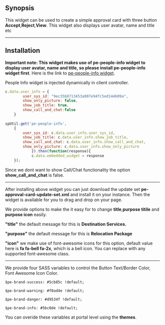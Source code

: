 ## Synopsis

This widget can be used to create a simple approval card with three button **Accept**,**Reject**,**View**. This widget also displays user avatar, name and title etc

***

## Installation

**Important note: This widget makes use of pe-people-info widget to display user avatar, name and title, so please install pe-people-info widget first**. Here is the link to [pe-people-info widget](https://gitlab.com/dev-practice/platexp-widget-library/tree/master/pe-people-info).

People Info widget is injected dynamically in client controller.

```javascript
c.data.user_info = {
		user_sys_id: "9ec35b8713453a007e94fc5ed144b09a",
		show_only_picture: false,
		show_job_title: true,
		show_call_and_chat:false
	}
	
spUtil.get('pe-people-info',
	{
		user_sys_id: c.data.user_info.user_sys_id,
		show_job_title: c.data.user_info.show_job_title,
		show_call_and_chat: c.data.user_info.show_call_and_chat,
		show_only_picture: c.data.user_info.show_only_picture
			}).then(function(response){
			c.data.embedded_widget = response
	});
```

Since we dont want to show Call/Chat functionality the option **show_call_and_chat** is false.


***


After installing above widget you can just download the update set **pe-approval-card-update-set.xml** and install it on your instance. Then the widget is available for you to drag and drop on your page.

We provide options to make the it easy for to change **title**,**purpose titile** and **purpose icon** easily.

**"title"** the default message for this is **Destination Services.**

**"purpose"** the default message for this is **Relocation Package**

**"icon"** we make use of font-awesome icons for this option, default value here is **fa fa-bell fa-2x**, which is a bell icon. You can replace with any supported font-awesome class.

***

We provide four SASS variables to control the Button Text/Border Color, Font Awesome Icon Color.

`$pe-brand-success: #5cb85c !default;`

`$pe-brand-warning: #f0ad4e !default;`

`$pe-brand-danger: #d9534f !default;`

`$pe-brand-info: #5bc0de !default;`



You can overide these variables at portal level using the **themes**.





